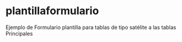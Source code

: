 # plantillaformulario
Ejemplo de Formulario plantilla para tablas de tipo satélite a las tablas Principales
